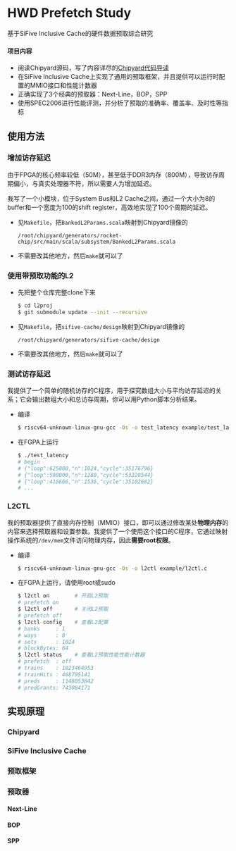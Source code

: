 # HWD Prefetch Study
基于SiFive Inclusive Cache的硬件数据预取综合研究

#### 项目内容
* 阅读Chipyard源码，写了内容详尽的[Chipyard代码导读]()
* 在SiFive Inclusive Cache上实现了通用的预取框架，并且提供可以运行时配置的MMIO接口和性能计数器
* 正确实现了3个经典的预取器：Next-Line，BOP，SPP
* 使用SPEC2006进行性能评测，并分析了预取的准确率、覆盖率、及时性等指标

## 使用方法

### 增加访存延迟
由于FPGA的核心频率较低（50M），甚至低于DDR3内存（800M），导致访存周期偏小，与真实处理器不符，所以需要人为增加延迟。

我写了一个小模块，位于System Bus和L2 Cache之间，通过一个大小为8的buffer和一个宽度为100的shift register，高效地实现了100个周期的延迟。

* 见`Makefile`，把`BankedL2Params.scala`映射到Chipyard镜像的
  ```text
  /root/chipyard/generators/rocket-chip/src/main/scala/subsystem/BankedL2Params.scala
  ```
* 不需要改其他地方，然后`make`就可以了

### 使用带预取功能的L2
* 先把整个仓库完整clone下来
  ```bash
  $ cd l2proj
  $ git submodule update --init --recursive
  ```
* 见`Makefile`，把`sifive-cache/design`映射到Chipyard镜像的
  ```text
  /root/chipyard/generators/sifive-cache/design
  ```
* 不需要改其他地方，然后`make`就可以了

### 测试访存延迟
我提供了一个简单的随机访存的C程序，用于探究数组大小与平均访存延迟的关系；它会输出数组大小和总访存周期，你可以用Python脚本分析结果。
* 编译
  ```bash
  $ riscv64-unknown-linux-gnu-gcc -Os -o test_latency example/test_latency.c
  ```
* 在FGPA上运行
  ```bash
  $ ./test_latency
  # begin
  # {"loop":625000,"n":1024,"cycle":35176796}
  # {"loop":500000,"n":1280,"cycle":53220544}
  # {"loop":416666,"n":1536,"cycle":35102682}
  # ...
  ```

### L2CTL
我的预取器提供了直接内存控制（MMIO）接口，即可以通过修改某处**物理内存**的内容来选择预取器和设置参数。我提供了一个使用这个接口的C程序，它通过映射操作系统的`/dev/mem`文件访问物理内存，因此**需要root权限**。
* 编译
  ```bash
  $ riscv64-unknown-linux-gnu-gcc -Os -o l2ctl example/l2ctl.c
  ```
* 在FGPA上运行，请使用root或sudo
  ```bash
  $ l2ctl on        # 开启L2预取
  # prefetch on
  $ l2ctl off       # 关闭L2预取
  # prefetch off
  $ l2ctl config    # 查看L2配置
  # banks     : 1
  # ways      : 8
  # sets      : 1024
  # blockBytes: 64
  $ l2ctl status    # 查看L2预取性能性能计数器
  # prefetch  : off
  # trains    : 1823464953
  # trainHits : 468795141
  # preds     : 1148053842
  # predGrants: 743084171
  ```

## 实现原理

### Chipyard

### SiFive Inclusive Cache

### 预取框架

### 预取器
#### Next-Line
#### BOP
#### SPP

